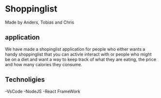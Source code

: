 # Shoppinglist

Made by Anders, Tobias and Chris


## application
We have made a shopinglist application for people who either wants a handy shoppinglist that you can activle interact with or people who might be on a diet and want a way to keep track of what they are eating, the price and how many calories they consume. 


## Technoligies
-VsCode
-NodeJS
-React FrameWork


